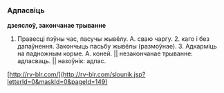 ### Адпасвіць
**дзеяслоў, закончанае трыванне**

1. Правесці пэўны час, пасучы жывёлу. А. сваю чаргу. 2. каго і без дапаўнення. Закончыць пасьбу жывёлы (размоўнае). 3. Адкарміць на падножным корме. А. коней. || незакончанае трыванне: адпасваць. || назоўнік: адпас.

<a rel="author">[http://rv-blr.com/](http://rv-blr.com/slounik.jsp?letterId=0&maskId=0&pageId=149)</a>
